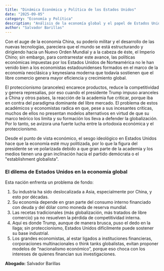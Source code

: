 ```yaml
---
title: "Dinámica Económica y Política de los Estados Unidos"
date: "2025-09-05"
category: "Economía y Política"
description: "Análisis de la economía global y el papel de Estados Unidos frente al ascenso de China."
author: "Salvador Barillas"
---
```


Con el auge de la economía China, su poderío militar y el desarrollo de las nuevas tecnologías, pareciera que el mundo se está estructurando y dirigiendo hacia un Nuevo Orden Mundial y a la cabeza de éste, el Imperio Chino; sin embargo, para contrarrestar este avance, las políticas económicas impuestas por los Estados Unidos de Norteamérica no le han venido bien a los economistas estadounidenses formados en el marco de la economía neoclásica y keynesiana moderna que todavía sostienen que el libre comercio genera mayor eficiencia y crecimiento global.  

El proteccionismo (aranceles) encarece productos, reduce la competitividad y genera represalias, por eso cuando el presidente Trump impuso aranceles a China y otros países, la reacción de la academia fue criticar, porque iba en contra del paradigma dominante del libre mercado. El problema de estos académicos y economistas radica en que, pese a sus incesantes críticas, muchos de ellos no presentan modelos alternativos en virtud de que su marco teórico los limita y su formación los lleva a defender la globalización. Por lo tanto, se avizora una fuerte lucha entre la ortodoxia económica y el proteccionismo.  

Desde el punto de vista económico, el sesgo ideológico en Estados Unidos hace que la economía esté muy politizada, por lo que la figura del presidente se ve polarizada debido a que gran parte de la academia y los medios tienen una gran inclinación hacia el partido demócrata o el "establishment globalista".

### El dilema de Estados Unidos en la economía global

Esta nación enfrenta un problema de fondo:

1. Su industria ha sido deslocalizada a Asia, especialmente por China, y esto por décadas.  
2. Su economía depende en gran parte del consumo interno financiado con deuda y del dólar como moneda de reserva mundial.  
3. Las recetas tradicionales (más globalización, más tratados de libre comercio) ya no resuelven la pérdida de competitividad interna.  
4. Aquí es donde Trump, aunque de manera brusca, puso el dedo en la llaga; sin proteccionismo, Estados Unidos difícilmente puede sostener su base industrial.  
5. Los grandes economistas, al estar ligados a instituciones financieras, corporaciones multinacionales o think tanks globalistas, evitan proponer modelos de “nacionalismo económico”, porque eso choca con los intereses de quienes financian sus investigaciones.

**Abogado:** Salvador Barillas

